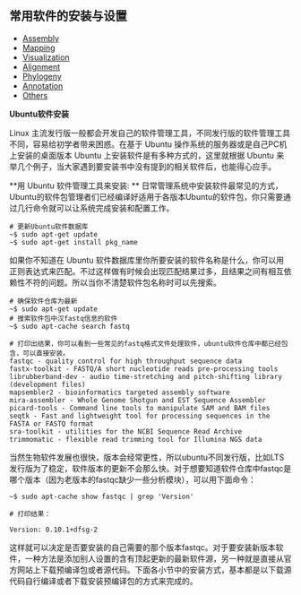 ## 常用软件的安装与设置

* [Assembly](assembly.md)
* [Mapping](mapping.md)
* [Visualization](visualization.md)
* [Alignment](alignment.md)
* [Phylogeny](phylogeny.md)
* [Annotation](annotation.md)
* [Others](others.md)

**Ubuntu软件安装**

Linux 主流发行版一般都会开发自己的软件管理工具，不同发行版的软件管理工具不同，容易给初学者带来困惑。在基于 Ubuntu 操作系统的服务器或是自己PC机上安装的桌面版本 Ubuntu 上安装软件是有多种方式的，这里就根据 Ubuntu 来举几个例子，当大家遇到要安装书中没有提到的相关软件后，也能得心应手。

**用 Ubuntu 软件管理工具来安装: **
日常管理系统中安装软件最常见的方式，Ubuntu的软件包管理者们已经编译好适用于各版本Ubuntu的软件包，你只需要通过几行命令就可以让系统完成安装和配置工作。
```
# 更新Ubuntu软件数据库
~$ sudo apt-get update
~$ sudo apt-get install pkg_name
```

如果你不知道在 Ubuntu 软件数据库里你所要安装的软件名称是什么，你可以用正则表达式来匹配。不过这样做有时候会出现匹配结果过多，且结果之间有相互依赖性不符的问题。所以当你不清楚软件包名称时可以先搜索。
```
# 确保软件仓库为最新
~$ sudo apt-get update
# 搜索软件包中汉fastq信息的软件
~$ sudo apt-cache search fastq

# 打印出结果，你可以看到一些常见的fastq格式文件处理软件，ubuntu软件仓库中都已经包含，可以直接安装。
fastqc - quality control for high throughput sequence data
fastx-toolkit - FASTQ/A short nucleotide reads pre-processing tools
librubberband-dev - audio time-stretching and pitch-shifting library (development files)
mapsembler2 - bioinformatics targeted assembly software
mira-assembler - Whole Genome Shotgun and EST Sequence Assembler
picard-tools - Command line tools to manipulate SAM and BAM files
seqtk - Fast and lightweight tool for processing sequences in the FASTA or FASTQ format
sra-toolkit - utilities for the NCBI Sequence Read Archive
trimmomatic - flexible read trimming tool for Illumina NGS data
```

当然生物软件发展也很快，版本会经常更性，所以ubuntu不同发行版，比如LTS发行版为了稳定，软件版本的更新不会那么快。对于想要知道软件仓库中fastqc是哪个版本（因为老版本的fastqc缺少一些分析模块），可以用下面命令：
```
~$ sudo apt-cache show fastqc | grep 'Version'

# 打印结果：

Version: 0.10.1+dfsg-2
```

这样就可以决定是否要安装的自己需要的那个版本fastqc。对于要安装新版本软件，一种方法是添加别人设置的含有顶起更新的最新软件源，另一种就是直接从官方网站上下载预编译包或者源代码。下面各小节中的安装方式，基本都是以下载源代码自行编译或者下载安装预编译包的方式来完成的。